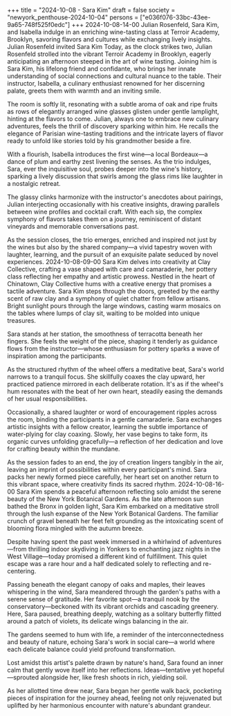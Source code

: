 +++
title = "2024-10-08 - Sara Kim"
draft = false
society = "newyork_penthouse-2024-10-04"
persons = ["e036f076-33bc-43ee-9a65-748f525f0edc"]
+++
2024-10-08-14-00
Julian Rosenfeld, Sara Kim, and Isabella indulge in an enriching wine-tasting class at Terroir Academy, Brooklyn, savoring flavors and cultures while exchanging lively insights.
Julian Rosenfeld invited Sara Kim
Today, as the clock strikes two, Julian Rosenfeld strolled into the vibrant Terroir Academy in Brooklyn, eagerly anticipating an afternoon steeped in the art of wine tasting. Joining him is Sara Kim, his lifelong friend and confidante, who brings her innate understanding of social connections and cultural nuance to the table. Their instructor, Isabella, a culinary enthusiast renowned for her discerning palate, greets them with warmth and an inviting smile.

The room is softly lit, resonating with a subtle aroma of oak and ripe fruits as rows of elegantly arranged wine glasses glisten under gentle lamplight, hinting at the flavors to come. Julian, always one to embrace new culinary adventures, feels the thrill of discovery sparking within him. He recalls the elegance of Parisian wine-tasting traditions and the intricate layers of flavor ready to unfold like stories told by his grandmother beside a fire.

With a flourish, Isabella introduces the first wine—a local Bordeaux—a dance of plum and earthy zest livening the senses. As the trio indulges, Sara, ever the inquisitive soul, probes deeper into the wine's history, sparking a lively discussion that swirls among the glass rims like laughter in a nostalgic retreat.

The glassy clinks harmonize with the instructor's anecdotes about pairings, Julian interjecting occasionally with his creative insights, drawing parallels between wine profiles and cocktail craft. With each sip, the complex symphony of flavors takes them on a journey, reminiscent of distant vineyards and memorable conversations past.

As the session closes, the trio emerges, enriched and inspired not just by the wines but also by the shared company—a vivid tapestry woven with laughter, learning, and the pursuit of an exquisite palate seduced by novel experiences.
2024-10-08-09-00
Sara Kim delves into creativity at Clay Collective, crafting a vase shaped with care and camaraderie, her pottery class reflecting her empathy and artistic prowess.
Nestled in the heart of Chinatown, Clay Collective hums with a creative energy that promises a tactile adventure. Sara Kim steps through the doors, greeted by the earthy scent of raw clay and a symphony of quiet chatter from fellow artisans. Bright sunlight pours through the large windows, casting warm mosaics on the tables where lumps of clay sit, waiting to be molded into unique treasures. 

Sara stands at her station, the smoothness of terracotta beneath her fingers. She feels the weight of the piece, shaping it tenderly as guidance flows from the instructor—whose enthusiasm for pottery sparks a wave of inspiration among the participants. 

As the structured rhythm of the wheel offers a meditative beat, Sara's world narrows to a tranquil focus. She skillfully coaxes the clay upward, her practiced patience mirrored in each deliberate rotation. It's as if the wheel's hum resonates with the beat of her own heart, steadily easing the demands of her usual responsibilities.

Occasionally, a shared laughter or word of encouragement ripples across the room, binding the participants in a gentle camaraderie. Sara exchanges artistic insights with a fellow creator, learning the subtle importance of water-plying for clay coaxing. Slowly, her vase begins to take form, its organic curves unfolding gracefully—a reflection of her dedication and love for crafting beauty within the mundane.

As the session fades to an end, the joy of creation lingers tangibly in the air, leaving an imprint of possibilities within every participant's mind. Sara packs her newly formed piece carefully, her heart set on another return to this vibrant space, where creativity finds its sacred rhythm.
2024-10-08-16-00
Sara Kim spends a peaceful afternoon reflecting solo amidst the serene beauty of the New York Botanical Gardens.
As the late afternoon sun bathed the Bronx in golden light, Sara Kim embarked on a meditative stroll through the lush expanse of the New York Botanical Gardens. The familiar crunch of gravel beneath her feet felt grounding as the intoxicating scent of blooming flora mingled with the autumn breeze. 

Despite having spent the past week immersed in a whirlwind of adventures—from thrilling indoor skydiving in Yonkers to enchanting jazz nights in the West Village—today promised a different kind of fulfillment. This quiet escape was a rare hour and a half dedicated solely to reflecting and re-centering.

Passing beneath the elegant canopy of oaks and maples, their leaves whispering in the wind, Sara meandered through the garden's paths with a serene sense of gratitude. Her favorite spot—a tranquil nook by the conservatory—beckoned with its vibrant orchids and cascading greenery. Here, Sara paused, breathing deeply, watching as a solitary butterfly flitted around a patch of violets, its delicate wings balancing in the air. 

The gardens seemed to hum with life, a reminder of the interconnectedness and beauty of nature, echoing Sara's work in social care—a world where each delicate balance could yield profound transformation. 

Lost amidst this artist's palette drawn by nature's hand, Sara found an inner calm that gently wove itself into her reflections. Ideas—tentative yet hopeful—sprouted alongside her, like fresh shoots in rich, yielding soil. 

As her allotted time drew near, Sara began her gentle walk back, pocketing pieces of inspiration for the journey ahead, feeling not only rejuvenated but uplifted by her harmonious encounter with nature's abundant grandeur.
